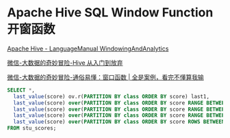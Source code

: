 # Apache Hive SQL Window Function 开窗函数



[Apache Hive - LanguageManual WindowingAndAnalytics](https://cwiki.apache.org/confluence/display/Hive/LanguageManual+WindowingAndAnalytics)

[微信-大数据的奇妙冒险-Hive 从入门到放弃](https://mp.weixin.qq.com/mp/appmsgalbum?__biz=MzU0MTcxNjM5OQ==&action=getalbum&album_id=2303851490576367625&scene=173&from_msgid=2247484032&from_itemidx=1&count=3&nolastread=1#wechat_redirect)

[微信-大数据的奇妙冒险-通俗易懂：窗口函数 | 全是案例，看完不懂算我输](https://mp.weixin.qq.com/s/6k39z-620xXE6Bxm4utNDQ)

```sql
SELECT *,
  last_value(score) ov.r(PARTITION BY class ORDER BY score) last1,
  last_value(score) over(PARTITION BY class ORDER BY score RANGE BETWEEN UNBOUNDED PRECEDING AND CURRENT row) last2,
  last_value(score) over(PARTITION BY class ORDER BY score RANGE BETWEEN UNBOUNDED PRECEDING AND UNBOUNDED FOLLOWING) last3,
  last_value(score) over(PARTITION BY class ORDER BY score RANGE BETWEEN 3 PRECEDING AND 3 FOLLOWING) last4,
  last_value(score) over(PARTITION BY class ORDER BY score ROWS BETWEEN 1 PRECEDING AND 1 FOLLOWING) last5
FROM stu_scores;
```